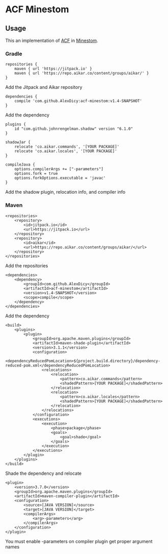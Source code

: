 # ACF Minestom

## Usage
This an implementation of [ACF](https://github.com/aikar/commands) in [Minestom](https://github.com/Minestom/Minestom). 

### Gradle

```
repositories {
    maven { url 'https://jitpack.io' }
    maven { url 'https://repo.aikar.co/content/groups/aikar/' }
}
```
Add the Jitpack and Aikar repository
```
dependencies {
    compile 'com.github.AlexDicy:acf-minestom:v1.4-SNAPSHOT'
}
```
Add the dependency
```
plugins {
    id "com.github.johnrengelman.shadow" version "6.1.0"
}

shadowJar {
    relocate 'co.aikar.commands', '[YOUR PACKAGE]'
    relocate 'co.aikar.locales', '[YOUR PACKAGE]'
}

compileJava {
    options.compilerArgs += ["-parameters"]
    options.fork = true
    options.forkOptions.executable = 'javac'
}
```
Add the shadow plugin, relocation info, and compiler info

### Maven
```
<repositories>
    <repository>
        <id>jitpack.io</id>
        <url>https://jitpack.io</url>
    </repository>
    <repository>
        <id>aikar</id>
        <url>https://repo.aikar.co/content/groups/aikar/</url>
    </repository>
</repositories>
```
Add the repositories
```
<dependencies>
    <dependency>
        <groupId>com.github.AlexDicy</groupId>
        <artifactId>acf-minestom</artifactId>
        <version>v1.4-SNAPSHOT</version>
        <scope>compile</scope>
    </dependency>
</dependencies>
```
Add the dependency
```
<build>
    <plugins>
        <plugin>
            <groupId>org.apache.maven.plugins</groupId>
            <artifactId>maven-shade-plugin</artifactId>
            <version>3.1.1</version>
            <configuration>
                <dependencyReducedPomLocation>${project.build.directory}/dependency-reduced-pom.xml</dependencyReducedPomLocation>
                <relocations>
                    <relocation>
                        <pattern>co.aikar.commands</pattern>
                        <shadedPattern>[YOUR PACKAGE]</shadedPattern>
                    </relocation>
                    <relocation>
                        <pattern>co.aikar.locales</pattern>
                        <shadedPattern>[YOUR PACKAGE]</shadedPattern>
                    </relocation>
                </relocations>
            </configuration>
            <executions>
                <execution>
                    <phase>package</phase>
                    <goals>
                        <goal>shade</goal>
                    </goals>
                </execution>
            </executions>
        </plugin>
    </plugins>
</build>
```
Shade the dependency and relocate
```
<plugin>
    <version>3.7.0</version>
    <groupId>org.apache.maven.plugins</groupId>
    <artifactId>maven-compiler-plugin</artifactId>
    <configuration>
        <source>[JAVA VERSION]</source>
        <target>[JAVA VERSION]</target>
        <compilerArgs>
            <arg>-parameters</arg>
        </compilerArgs>
    </configuration>
</plugin>
```
You must enable -parameters on compiler plugin get proper argument names



